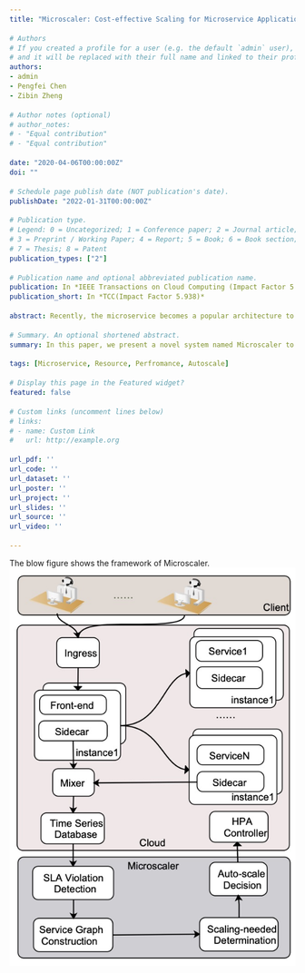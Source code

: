 ```yaml
---
title: "Microscaler: Cost-effective Scaling for Microservice Applications in the Cloud with an Online Learning Approach"

# Authors
# If you created a profile for a user (e.g. the default `admin` user), write the username (folder name) here 
# and it will be replaced with their full name and linked to their profile.
authors:
- admin
- Pengfei Chen
- Zibin Zheng

# Author notes (optional)
# author_notes:
# - "Equal contribution"
# - "Equal contribution"

date: "2020-04-06T00:00:00Z"
doi: ""

# Schedule page publish date (NOT publication's date).
publishDate: "2022-01-31T00:00:00Z"

# Publication type.
# Legend: 0 = Uncategorized; 1 = Conference paper; 2 = Journal article;
# 3 = Preprint / Working Paper; 4 = Report; 5 = Book; 6 = Book section;
# 7 = Thesis; 8 = Patent
publication_types: ["2"]

# Publication name and optional abbreviated publication name.
publication: In *IEEE Transactions on Cloud Computing (Impact Factor 5.938)*
publication_short: In *TCC(Impact Factor 5.938)*

abstract: Recently, the microservice becomes a popular architecture to construct cloud native systems due to its agility. In cloud native systems, autoscaling is a key enabling technique to adapt to workload changes by acquiring or releasing the right amount of computing resources. However, it becomes a challenging problem in microservice applications, since such an application usually comprises a large number of different microservices with complex interactions. When the performance decreases due to an unpredictable workload peak, it is difficult to pinpoint the scaling-needed services which need to scale out and evaluate how many resources they need. In this paper, we present a novel system named Microscaler to automatically identify the scaling-needed services and scale them to meet the Service Level Agreement (SLA) with an optimal cost for microservice applications. Microscaler first collects the quality of service (QoS) metrics in the service mesh enabled microservice infrastructure. Then, it determines under-provisioning or over-provisioning service instances along the service dependency graph with a novel scaling-needed service criterion named service power. The service dependency graph could be obtained by correlating each request flow in the service mesh. By combining an online learning approach and a step-by-step heuristic approach, Microscaler can precisely reach the optimal service scale meeting the SLA requirements. The experimental evaluations in a microservice benchmark show that Microscaler achieves an average 93% precision in scaling-needed service determination and converges to the optimal service scale faster than several state-of-the-art methods. Moreover, Microscaler is lightweight and flexible enough to work in a large-scale microservice system.

# Summary. An optional shortened abstract.
summary: In this paper, we present a novel system named Microscaler to automatically identify the scaling-needed services and scale them to meet the Service Level Agreement (SLA) with an optimal cost for microservice applications.

tags: [Microservice, Resource, Perfromance, Autoscale]

# Display this page in the Featured widget?
featured: false

# Custom links (uncomment lines below)
# links:
# - name: Custom Link
#   url: http://example.org

url_pdf: ''
url_code: ''
url_dataset: ''
url_poster: ''
url_project: ''
url_slides: ''
url_source: ''
url_video: ''

---
```

The blow figure shows the framework of Microscaler.
![Microscaler Framework](./microscaler20.jpg)
